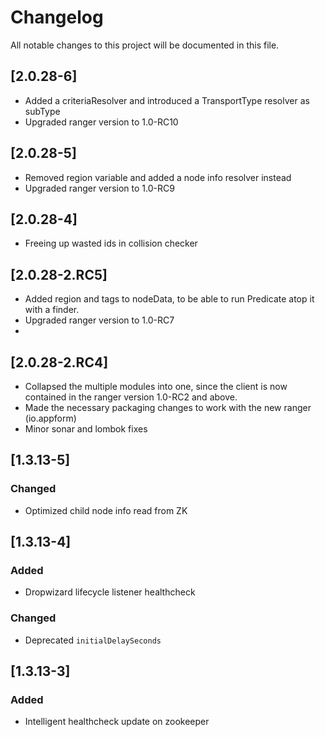 # Changelog
All notable changes to this project will be documented in this file.

## [2.0.28-6]
- Added a criteriaResolver and introduced a TransportType resolver as subType
- Upgraded ranger version to 1.0-RC10

## [2.0.28-5]
- Removed region variable and added a node info resolver instead
- Upgraded ranger version to 1.0-RC9

## [2.0.28-4]
- Freeing up wasted ids in collision checker

## [2.0.28-2.RC5]
- Added region and tags to nodeData, to be able to run Predicate atop it with a finder.
- Upgraded ranger version to 1.0-RC7
- 
## [2.0.28-2.RC4]
- Collapsed the multiple modules into one, since the client is now contained in the ranger version 1.0-RC2 and above. 
- Made the necessary packaging changes to work with the new ranger (io.appform)
- Minor sonar and lombok fixes

## [1.3.13-5]

### Changed
- Optimized child node info read from ZK   


## [1.3.13-4]
### Added
- Dropwizard lifecycle listener healthcheck

### Changed
- Deprecated `initialDelaySeconds`  


## [1.3.13-3]
### Added
- Intelligent healthcheck update on zookeeper